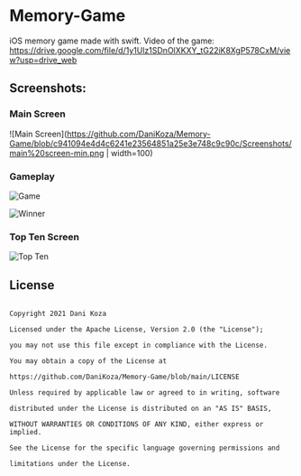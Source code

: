 # Memory-Game
iOS memory game made with swift. Video of the game:  https://drive.google.com/file/d/1y1Ulz1SDnOlXKXY_tG22iK8XgP578CxM/view?usp=drive_web

## Screenshots:
### Main Screen 
![Main Screen](https://github.com/DaniKoza/Memory-Game/blob/c941094e4d4c6241e23564851a25e3e748c9c90c/Screenshots/main%20screen-min.png | width=100)

### Gameplay
![Game](https://github.com/DaniKoza/Memory-Game/blob/3a819a003373b4b6e7326c79eb789dfb2445975f/Screenshots/gameplay-min.png)

![Winner](https://github.com/DaniKoza/Memory-Game/blob/3a819a003373b4b6e7326c79eb789dfb2445975f/Screenshots/winner-min.png)



### Top Ten Screen
![Top Ten](https://github.com/DaniKoza/Memory-Game/blob/3a819a003373b4b6e7326c79eb789dfb2445975f/Screenshots/top%2010-min.png)


## License

```

Copyright 2021 Dani Koza

Licensed under the Apache License, Version 2.0 (the "License");

you may not use this file except in compliance with the License.

You may obtain a copy of the License at

https://github.com/DaniKoza/Memory-Game/blob/main/LICENSE

Unless required by applicable law or agreed to in writing, software

distributed under the License is distributed on an "AS IS" BASIS,

WITHOUT WARRANTIES OR CONDITIONS OF ANY KIND, either express or implied.

See the License for the specific language governing permissions and

limitations under the License.

```

